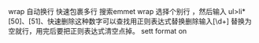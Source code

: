 wrap 自动换行
快速包裹多行 搜索emmet wrap 选择个别行 ，然后输入 ul>li*
[50]、[51]、快速删除这种数字可以查找用正则表达式替换删除输入\[\d+\] 替换为空就行，用完后要把正则表达式清空点掉。
sett format on